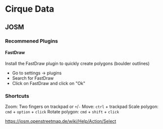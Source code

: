 # Cirque Data

## JOSM

### Recommened Plugins

#### FastDraw
Install the FastDraw plugin to quickly create polygons (boulder outlines)
- Go to settings -> plugins
- Search for FastDraw
- Click on FastDraw and click on "Ok"

### Shortcuts
Zoom: Two fingers on trackpad or `+`/`-`
Move: `ctrl` + trackpad
Scale polygon: `cmd` + `option` + `click`
Rotate polygon: `cmd` + `shift` + `click`

https://josm.openstreetmap.de/wiki/Help/Action/Select
